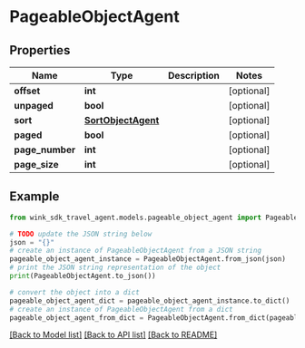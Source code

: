 # PageableObjectAgent


## Properties

Name | Type | Description | Notes
------------ | ------------- | ------------- | -------------
**offset** | **int** |  | [optional] 
**unpaged** | **bool** |  | [optional] 
**sort** | [**SortObjectAgent**](SortObjectAgent.md) |  | [optional] 
**paged** | **bool** |  | [optional] 
**page_number** | **int** |  | [optional] 
**page_size** | **int** |  | [optional] 

## Example

```python
from wink_sdk_travel_agent.models.pageable_object_agent import PageableObjectAgent

# TODO update the JSON string below
json = "{}"
# create an instance of PageableObjectAgent from a JSON string
pageable_object_agent_instance = PageableObjectAgent.from_json(json)
# print the JSON string representation of the object
print(PageableObjectAgent.to_json())

# convert the object into a dict
pageable_object_agent_dict = pageable_object_agent_instance.to_dict()
# create an instance of PageableObjectAgent from a dict
pageable_object_agent_from_dict = PageableObjectAgent.from_dict(pageable_object_agent_dict)
```
[[Back to Model list]](../README.md#documentation-for-models) [[Back to API list]](../README.md#documentation-for-api-endpoints) [[Back to README]](../README.md)


